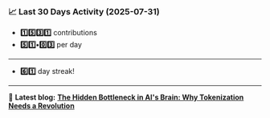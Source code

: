 <!--START_STATS-->
### 📈 Last 30 Days Activity (2025-07-31)  
- **1️⃣5️⃣3️⃣1️⃣** contributions  
- **5️⃣1️⃣•0️⃣3️⃣** per day
---
- **6️⃣1️⃣** day streak!
---
📝 **Latest blog:** [**The Hidden Bottleneck in AI's Brain: Why Tokenization Needs a Revolution**](https://andriak.com/blog/tokenization-revolution)
<!--END_STATS-->
